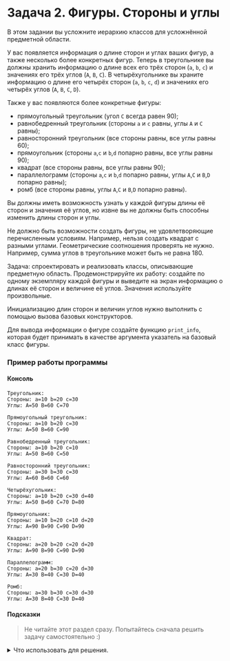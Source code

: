 
# Задача 2. Фигуры. Стороны и углы
В этом задании вы усложните иерархию классов для усложнённой предметной области.

У вас появляется информация о длине сторон и углах ваших фигур, а также несколько более конкретных фигур.
Теперь в треугольнике вы должны хранить информацию о длине всех его трёх сторон (`a`, `b`, `c`) и значениях его трёх углов (`A`, `B`, `C`).
В четырёхугольнике вы храните информацию о длине его четырёх сторон (`a`, `b`, `c`, `d`) и значениях его четырёх углов (`A`, `B`, `C`, `D`).

Также у вас появляются более конкретные фигуры: 
 - прямоугольный треугольник (угол `C` всегда равен 90);
 - равнобедренный треугольник (стороны `a` и `c` равны, углы `A` и `C` равны);
 - равносторонний треугольник (все стороны равны, все углы равны 60);
 - прямоугольник (стороны `a`,`c` и `b`,`d` попарно равны, все углы равны 90);
 - квадрат (все стороны равны, все углы равны 90);
 - параллелограмм (стороны `a`,`c` и `b`,`d` попарно равны, углы `A`,`C` и `B`,`D` попарно равны);
 - ромб (все стороны равны, углы `A`,`C` и `B`,`D` попарно равны).
 
Вы должны иметь возможность узнать у каждой фигуры длины её сторон и значения её углов, но извне вы не должны быть способны изменить длины сторон и углы.

Не должно быть возможности создать фигуры, не удовлетворяющие перечисленным условиям. Например, нельзя создать квадрат с разными углами. Геометрические соотношения проверять не нужно. Например, сумма углов в треугольнике может быть не равна 180.

Задача: спроектировать и реализовать классы, описывающие предметную область. Продемонстрируйте их работу: создайте по одному экземпляру каждой фигуры и выведите на экран информацию о длинах её сторон и величине её углов. Значения используйте произвольные.

Инициализацию длин сторон и величин углов нужно выполнить с помощью вызова базовых конструкторов.

Для вывода информации о фигуре создайте функцию `print_info`, которая будет принимать в качестве аргумента указатель на базовый класс фигуры.

### Пример работы программы
#### Консоль
```
Треугольник:
Стороны: a=10 b=20 c=30
Углы: A=50 B=60 C=70

Прямоугольный треугольник:
Стороны: a=10 b=20 c=30
Углы: A=50 B=60 C=90

Равнобедренный треугольник:
Стороны: a=10 b=20 c=10
Углы: A=50 B=60 C=50

Равносторонний треугольник:
Стороны: a=30 b=30 c=30
Углы: A=60 B=60 C=60

Четырёхугольник:
Стороны: a=10 b=20 c=30 d=40
Углы: A=50 B=60 C=70 D=80

Прямоугольник:
Стороны: a=10 b=20 c=10 d=20
Углы: A=90 B=90 C=90 D=90

Квадрат:
Стороны: a=20 b=20 c=20 d=20
Углы: A=90 B=90 C=90 D=90

Параллелограмм:
Стороны: a=20 b=30 c=20 d=30
Углы: A=30 B=40 C=30 D=40

Ромб:
Стороны: a=30 b=30 c=30 d=30
Углы: A=30 B=40 C=30 D=40
```
#### Подсказки

> Не читайте этот раздел сразу. Попытайтесь сначала решить задачу самостоятельно :)

<details>

<summary>Что использовать для решения.</summary>

Нужно создать класс для каждой фигуры.

Иерархия наследования для более конкретных фигур может различаться. Например, параллелограмм будет наследоваться от четырёхугольника, прямоугольник и ромб — от параллелограмма. Было бы логично квадрат унаследовать от ромба и прямоугольника, ведь он является и тем, и другим. Но вы помните, что стоит избегать множественного наследования, поэтому унаследуйте его либо от прямоугольника, либо от ромба на ваше усмотрение.

Для хранения информации о длинах сторон и величинах углов создайте поля `a`, `b`, `c` и  `A`, `B`, `C` в классе треугольника и соответствующие им `get_` методы, а в классе четырёхугольника создайте поля `a`, `b`, `c`, `d` и  `A`, `B`, `C`, `D` и соответствующие им `get_` методы.

У вас появятся разные конструкторы. Например, у конструктора класса треугольника  будет 6 параметров — три для длин сторон и три для углов. У конструктора класса прямоугольного треугольника будет 5 параметров — угол `C` у него всегда равен 90. У класса равностороннего треугольника конструктор будет принимать только один параметр — это длина его сторон.

</details>
